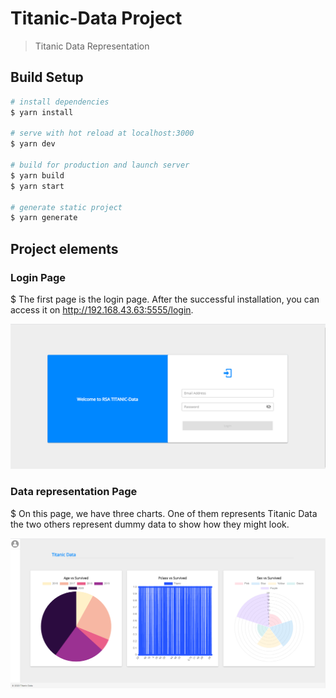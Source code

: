 # Titanic-Data Project

> Titanic Data Representation

## Build Setup

```bash
# install dependencies
$ yarn install

# serve with hot reload at localhost:3000
$ yarn dev

# build for production and launch server
$ yarn build
$ yarn start

# generate static project
$ yarn generate
```

## Project elements

### Login Page

\$ The first page is the login page. After the successful installation, you can access it on http://192.168.43.63:5555/login.

![ScreenShot](/static/images/loginpage.PNG)

### Data representation Page

\$ On this page, we have three charts. One of them represents Titanic Data the two others represent dummy data to show how they might look.

![Data Representation](./static/images/representationpage.PNG?raw=true "Data Representation")
